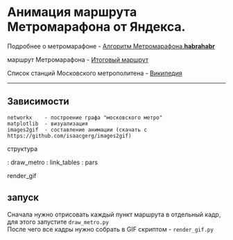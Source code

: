 Анимация маршрута Метромарафона от Яндекса.
===================

Подробнее о метромарафоне -   [Алгоритм Метромарафона.**habrahabr**](https://habrahabr.ru/company/yandex/blog/301030/)

маршрут Метромарафона - [Итоговый маршрут](https://docs.google.com/spreadsheets/d/1f1clOqt174ja8csqk6q3CjaXqk8H6Q_MxaP62ojWnls/pubhtml)

Список станций Московского метрополитена - [Википедия](https://ru.wikipedia.org/wiki/Список_станций_Московского_метрополитена)

----------

Зависимости
-------------

```
networkx    - построение графа "московского метро"
matplotlib  - визуализация
images2gif  - составление анимации (скачать с https://github.com/isaacgerg/images2gif)
```

структура

: draw_metro
: link_tables
: pars

render_gif

запуск
-------

Сначала нужно отрисовать каждый пункт маршрута в отдельный кадр, для этого запустите `draw_metro.py`  
После чего все кадры нужно собрать в GIF скриптом - `render_gif.py`

![]()
